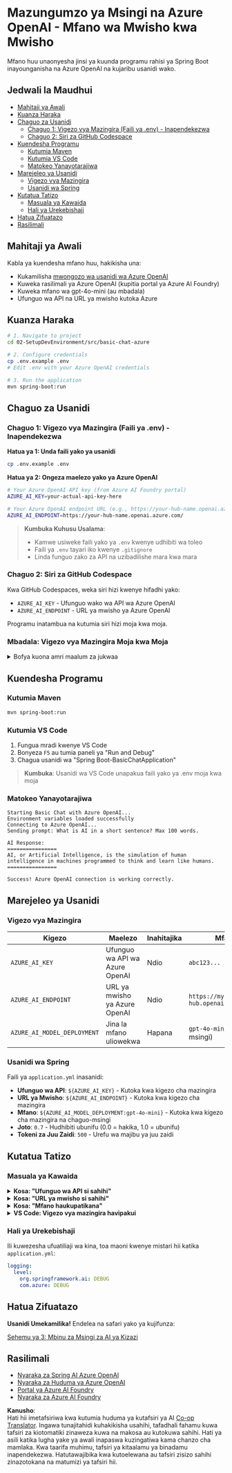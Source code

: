 <!--
CO_OP_TRANSLATOR_METADATA:
{
  "original_hash": "2289320a74aeca1eb844cd7d3a7a9e12",
  "translation_date": "2025-07-21T21:08:07+00:00",
  "source_file": "02-SetupDevEnvironment/src/basic-chat-azure/README.md",
  "language_code": "sw"
}
-->
# Mazungumzo ya Msingi na Azure OpenAI - Mfano wa Mwisho kwa Mwisho

Mfano huu unaonyesha jinsi ya kuunda programu rahisi ya Spring Boot inayounganisha na Azure OpenAI na kujaribu usanidi wako.

## Jedwali la Maudhui

- [Mahitaji ya Awali](../../../../../02-SetupDevEnvironment/src/basic-chat-azure)
- [Kuanza Haraka](../../../../../02-SetupDevEnvironment/src/basic-chat-azure)
- [Chaguo za Usanidi](../../../../../02-SetupDevEnvironment/src/basic-chat-azure)
  - [Chaguo 1: Vigezo vya Mazingira (Faili ya .env) - Inapendekezwa](../../../../../02-SetupDevEnvironment/src/basic-chat-azure)
  - [Chaguo 2: Siri za GitHub Codespace](../../../../../02-SetupDevEnvironment/src/basic-chat-azure)
- [Kuendesha Programu](../../../../../02-SetupDevEnvironment/src/basic-chat-azure)
  - [Kutumia Maven](../../../../../02-SetupDevEnvironment/src/basic-chat-azure)
  - [Kutumia VS Code](../../../../../02-SetupDevEnvironment/src/basic-chat-azure)
  - [Matokeo Yanayotarajiwa](../../../../../02-SetupDevEnvironment/src/basic-chat-azure)
- [Marejeleo ya Usanidi](../../../../../02-SetupDevEnvironment/src/basic-chat-azure)
  - [Vigezo vya Mazingira](../../../../../02-SetupDevEnvironment/src/basic-chat-azure)
  - [Usanidi wa Spring](../../../../../02-SetupDevEnvironment/src/basic-chat-azure)
- [Kutatua Tatizo](../../../../../02-SetupDevEnvironment/src/basic-chat-azure)
  - [Masuala ya Kawaida](../../../../../02-SetupDevEnvironment/src/basic-chat-azure)
  - [Hali ya Urekebishaji](../../../../../02-SetupDevEnvironment/src/basic-chat-azure)
- [Hatua Zifuatazo](../../../../../02-SetupDevEnvironment/src/basic-chat-azure)
- [Rasilimali](../../../../../02-SetupDevEnvironment/src/basic-chat-azure)

## Mahitaji ya Awali

Kabla ya kuendesha mfano huu, hakikisha una:

- Kukamilisha [mwongozo wa usanidi wa Azure OpenAI](../../getting-started-azure-openai.md)  
- Kuweka rasilimali ya Azure OpenAI (kupitia portal ya Azure AI Foundry)  
- Kuweka mfano wa gpt-4o-mini (au mbadala)  
- Ufunguo wa API na URL ya mwisho kutoka Azure  

## Kuanza Haraka

```bash
# 1. Navigate to project
cd 02-SetupDevEnvironment/src/basic-chat-azure

# 2. Configure credentials
cp .env.example .env
# Edit .env with your Azure OpenAI credentials

# 3. Run the application
mvn spring-boot:run
```

## Chaguo za Usanidi

### Chaguo 1: Vigezo vya Mazingira (Faili ya .env) - Inapendekezwa

**Hatua ya 1: Unda faili yako ya usanidi**
```bash
cp .env.example .env
```

**Hatua ya 2: Ongeza maelezo yako ya Azure OpenAI**
```bash
# Your Azure OpenAI API key (from Azure AI Foundry portal)
AZURE_AI_KEY=your-actual-api-key-here

# Your Azure OpenAI endpoint URL (e.g., https://your-hub-name.openai.azure.com/)
AZURE_AI_ENDPOINT=https://your-hub-name.openai.azure.com/
```

> **Kumbuka Kuhusu Usalama**: 
> - Kamwe usiweke faili yako ya `.env` kwenye udhibiti wa toleo
> - Faili ya `.env` tayari iko kwenye `.gitignore`
> - Linda funguo zako za API na uzibadilishe mara kwa mara

### Chaguo 2: Siri za GitHub Codespace

Kwa GitHub Codespaces, weka siri hizi kwenye hifadhi yako:
- `AZURE_AI_KEY` - Ufunguo wako wa API wa Azure OpenAI
- `AZURE_AI_ENDPOINT` - URL ya mwisho ya Azure OpenAI

Programu inatambua na kutumia siri hizi moja kwa moja.

### Mbadala: Vigezo vya Mazingira Moja kwa Moja

<details>
<summary>Bofya kuona amri maalum za jukwaa</summary>

**Linux/macOS (bash/zsh):**
```bash
export AZURE_AI_KEY=your-actual-api-key-here
export AZURE_AI_ENDPOINT=https://your-hub-name.openai.azure.com/
```

**Windows (Command Prompt):**
```cmd
set AZURE_AI_KEY=your-actual-api-key-here
set AZURE_AI_ENDPOINT=https://your-hub-name.openai.azure.com/
```

**Windows (PowerShell):**
```powershell
$env:AZURE_AI_KEY="your-actual-api-key-here"
$env:AZURE_AI_ENDPOINT="https://your-hub-name.openai.azure.com/"
```
</details>

## Kuendesha Programu

### Kutumia Maven

```bash
mvn spring-boot:run
```

### Kutumia VS Code

1. Fungua mradi kwenye VS Code
2. Bonyeza `F5` au tumia paneli ya "Run and Debug"
3. Chagua usanidi wa "Spring Boot-BasicChatApplication"

> **Kumbuka**: Usanidi wa VS Code unapakua faili yako ya .env moja kwa moja

### Matokeo Yanayotarajiwa

```
Starting Basic Chat with Azure OpenAI...
Environment variables loaded successfully
Connecting to Azure OpenAI...
Sending prompt: What is AI in a short sentence? Max 100 words.

AI Response:
================
AI, or Artificial Intelligence, is the simulation of human intelligence in machines programmed to think and learn like humans.
================

Success! Azure OpenAI connection is working correctly.
```

## Marejeleo ya Usanidi

### Vigezo vya Mazingira

| Kigezo | Maelezo | Inahitajika | Mfano |
|--------|---------|-------------|-------|
| `AZURE_AI_KEY` | Ufunguo wa API wa Azure OpenAI | Ndio | `abc123...` |
| `AZURE_AI_ENDPOINT` | URL ya mwisho ya Azure OpenAI | Ndio | `https://my-hub.openai.azure.com/` |
| `AZURE_AI_MODEL_DEPLOYMENT` | Jina la mfano uliowekwa | Hapana | `gpt-4o-mini` (chaguo-msingi) |

### Usanidi wa Spring

Faili ya `application.yml` inasanidi:
- **Ufunguo wa API**: `${AZURE_AI_KEY}` - Kutoka kwa kigezo cha mazingira
- **URL ya Mwisho**: `${AZURE_AI_ENDPOINT}` - Kutoka kwa kigezo cha mazingira  
- **Mfano**: `${AZURE_AI_MODEL_DEPLOYMENT:gpt-4o-mini}` - Kutoka kwa kigezo cha mazingira na chaguo-msingi
- **Joto**: `0.7` - Hudhibiti ubunifu (0.0 = hakika, 1.0 = ubunifu)
- **Tokeni za Juu Zaidi**: `500` - Urefu wa majibu ya juu zaidi

## Kutatua Tatizo

### Masuala ya Kawaida

<details>
<summary><strong>Kosa: "Ufunguo wa API si sahihi"</strong></summary>

- Hakikisha `AZURE_AI_KEY` yako imewekwa vizuri kwenye faili yako ya `.env`
- Thibitisha kuwa ufunguo wa API umekopiwa sawasawa kutoka portal ya Azure AI Foundry
- Hakikisha hakuna nafasi za ziada au nukuu karibu na ufunguo
</details>

<details>
<summary><strong>Kosa: "URL ya mwisho si sahihi"</strong></summary>

- Hakikisha `AZURE_AI_ENDPOINT` yako inajumuisha URL kamili (mfano, `https://your-hub-name.openai.azure.com/`)
- Angalia uthabiti wa alama ya mwisho ya slash
- Thibitisha URL ya mwisho inalingana na eneo la usanidi wa Azure
</details>

<details>
<summary><strong>Kosa: "Mfano haukupatikana"</strong></summary>

- Thibitisha jina la mfano uliowekwa linalingana kabisa na lililowekwa kwenye Azure
- Angalia kuwa mfano umewekwa kwa mafanikio na uko hai
- Jaribu kutumia jina la chaguo-msingi: `gpt-4o-mini`
</details>

<details>
<summary><strong>VS Code: Vigezo vya mazingira havipakui</strong></summary>

- Hakikisha faili yako ya `.env` iko kwenye saraka ya mizizi ya mradi (ngazi sawa na `pom.xml`)
- Jaribu kuendesha `mvn spring-boot:run` kwenye terminal iliyojumuishwa ya VS Code
- Angalia kuwa kiendelezi cha Java cha VS Code kimewekwa vizuri
- Thibitisha usanidi wa uzinduzi una `"envFile": "${workspaceFolder}/.env"`
</details>

### Hali ya Urekebishaji

Ili kuwezesha ufuatiliaji wa kina, toa maoni kwenye mistari hii katika `application.yml`:

```yaml
logging:
  level:
    org.springframework.ai: DEBUG
    com.azure: DEBUG
```

## Hatua Zifuatazo

**Usanidi Umekamilika!** Endelea na safari yako ya kujifunza:

[Sehemu ya 3: Mbinu za Msingi za AI ya Kizazi](../../../03-CoreGenerativeAITechniques/README.md)

## Rasilimali

- [Nyaraka za Spring AI Azure OpenAI](https://docs.spring.io/spring-ai/reference/api/clients/azure-openai-chat.html)
- [Nyaraka za Huduma ya Azure OpenAI](https://learn.microsoft.com/azure/ai-services/openai/)
- [Portal ya Azure AI Foundry](https://ai.azure.com/)
- [Nyaraka za Azure AI Foundry](https://learn.microsoft.com/azure/ai-foundry/how-to/create-projects?tabs=ai-foundry&pivots=hub-project)

**Kanusho**:  
Hati hii imetafsiriwa kwa kutumia huduma ya kutafsiri ya AI [Co-op Translator](https://github.com/Azure/co-op-translator). Ingawa tunajitahidi kuhakikisha usahihi, tafadhali fahamu kuwa tafsiri za kiotomatiki zinaweza kuwa na makosa au kutokuwa sahihi. Hati ya asili katika lugha yake ya awali inapaswa kuzingatiwa kama chanzo cha mamlaka. Kwa taarifa muhimu, tafsiri ya kitaalamu ya binadamu inapendekezwa. Hatutawajibika kwa kutoelewana au tafsiri zisizo sahihi zinazotokana na matumizi ya tafsiri hii.